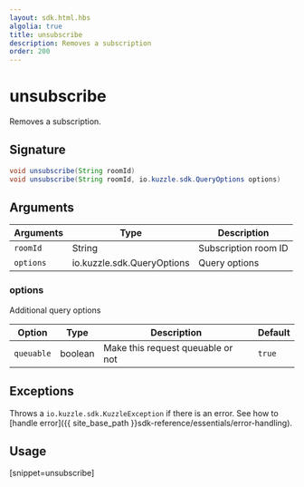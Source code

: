 ```yaml
---
layout: sdk.html.hbs
algolia: true
title: unsubscribe
description: Removes a subscription
order: 200
---
```


# unsubscribe

Removes a subscription.

## Signature

```java
void unsubscribe(String roomId)
void unsubscribe(String roomId, io.kuzzle.sdk.QueryOptions options)
```

## Arguments

| Arguments    | Type    | Description |
|--------------|---------|-------------|
| ``roomId`` | String | Subscription room ID  |
| `options` | io.kuzzle.sdk.QueryOptions | Query options |

### **options**

Additional query options

| Option     | Type    | Description                       | Default |
| ---------- | ------- | --------------------------------- | ------- |
| `queuable` | boolean | Make this request queuable or not | `true`  |

## Exceptions

Throws a `io.kuzzle.sdk.KuzzleException` if there is an error. See how to [handle error]({{ site_base_path }}sdk-reference/essentials/error-handling).

## Usage

[snippet=unsubscribe]
